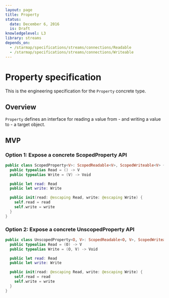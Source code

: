 ```yaml
---
layout: page
title: Property
status:
  date: December 6, 2016
  is: Draft
knowledgelevel: L3
library: streams
depends_on:
  - /starmap/specifications/streams/connections/Readable
  - /starmap/specifications/streams/connections/Writeable
---
```


# Property specification

This is the engineering specification for the `Property` concrete type.

## Overview

`Property` defines an interface for reading a value from - and writing a value to - a target object.

## MVP

### Option 1: Expose a concrete ScopedProperty API

```swift
public class ScopedProperty<V>: ScopedReadable<V>, ScopedWriteable<V> {
  public typealias Read = () -> V
  public typealias Write = (V) -> Void

  public let read: Read
  public let write: Write

  public init(read: @escaping Read, write: @escaping Write) {
    self.read = read
    self.write = write
  }
}
```

### Option 2: Expose a concrete UnscopedProperty API

```swift
public class UnscopedProperty<O, V>: ScopedReadable<O, V>, ScopedWriteable<O, V> {
  public typealias Read = (O) -> V
  public typealias Write = (O, V) -> Void

  public let read: Read
  public let write: Write

  public init(read: @escaping Read, write: @escaping Write) {
    self.read = read
    self.write = write
  }
}
```
